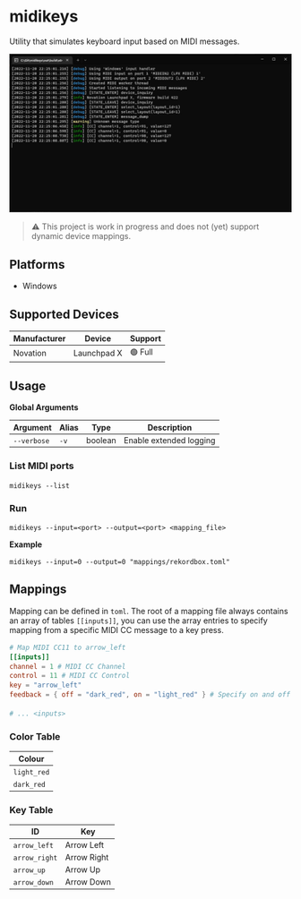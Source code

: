 ﻿# midikeys

Utility that simulates keyboard input based on MIDI messages.

![Screenshot](docs/images/screenshot.jpg)

> ⚠️ This project is work in progress and does not (yet) support dynamic device mappings.

## Platforms

- Windows

## Supported Devices

| Manufacturer | Device      | Support |
|--------------|-------------|---------|
| Novation     | Launchpad X | 🟢 Full |

## Usage

**Global Arguments**

| Argument    | Alias | Type    | Description             |
|-------------|-------|---------|-------------------------|
| `--verbose` | `-v`  | boolean | Enable extended logging |

### List MIDI ports

```shell
midikeys --list
```

### Run

```shell
midikeys --input=<port> --output=<port> <mapping_file>
```

**Example**

```shell
midikeys --input=0 --output=0 "mappings/rekordbox.toml"
```

## Mappings

Mapping can be defined in `toml`. The root of a mapping file always contains an array of tables `[[inputs]]`, you can
use the array entries to specify mapping from a specific MIDI CC message to a key press.

```toml
# Map MIDI CC11 to arrow_left
[[inputs]]
channel = 1 # MIDI CC Channel
control = 11 # MIDI CC Control
key = "arrow_left"
feedback = { off = "dark_red", on = "light_red" } # Specify on and off colour

# ... <inputs>
```

### Color Table

| Colour      |
|-------------|
| `light_red` |
| `dark_red`  |

### Key Table

| ID            | Key         |
|---------------|-------------|
| `arrow_left`  | Arrow Left  |
| `arrow_right` | Arrow Right |
| `arrow_up`    | Arrow Up    |
| `arrow_down`  | Arrow Down  |
